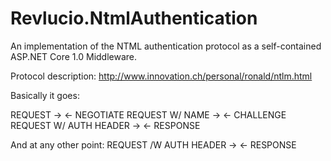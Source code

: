 # Revlucio.NtmlAuthentication

An implementation of the NTML authentication protocol as a self-contained ASP.NET Core 1.0 Middleware.

Protocol description:
http://www.innovation.ch/personal/ronald/ntlm.html

Basically it goes:

REQUEST ->
<- NEGOTIATE
REQUEST W/ NAME ->
<- CHALLENGE
REQUEST W/ AUTH HEADER ->
<- RESPONSE

And at any other point:
REQUEST /W AUTH HEADER ->
<- RESPONSE